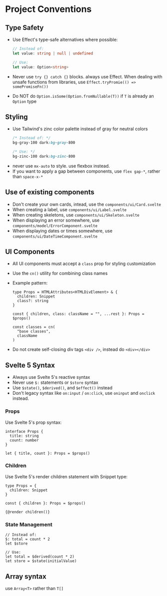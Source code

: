 # Project Conventions

## Type Safety

- Use Effect's type-safe alternatives where possible:

  ```typescript
  // Instead of:
  let value: string | null | undefined

  // Use:
  let value: Option<string>
  ```

- Never use `try {} catch {}` blocks. always use Effect. When dealing with unsafe functions from libraries, use `Effect.tryPromie(() => somePromiseFn())`

- Do NOT do `Option.isSome(Option.fromNullable(T))` if `T` is already an `Option` type

## Styling

- Use Tailwind's zinc color palette instead of gray for neutral colors
  ```css
  /* Instead of: */
  bg-gray-100 dark:bg-gray-800

  /* Use: */
  bg-zinc-100 dark:bg-zinc-800
  ```
- never use `mx-auto` to style. use flexbox instead.
- If you want to apply a gap between components, use `flex gap-*`, rather than `space-x-*`

## Use of existing components

- Don't create your own cards, intead, use the `components/ui/Card.svelte`
- When creating a label, use `components/ui/Label.svelte`
- When creating skeletons, use `components/ui/Skeleton.svelte`
- When displaying an error somewhere, use `components/model/ErrorComponent.svelte`
- When displaying dates or times somewhere, use `components/ui/DateTimeComponent.svelte`

## UI Components

- All UI components must accept a `class` prop for styling customization

- Use the `cn()` utility for combining class names

- Example pattern:

  ```svelte
  type Props = HTMLAttributes<HTMLDivElement> & {
    children: Snippet
    class?: string
  }

  const { children, class: className = "", ...rest }: Props = $props()

  const classes = cn(
    "base classes",
    className
  )
  ```

- Do not create self-closing div tags `<div />`, instead do `<div></div>`

## Svelte 5 Syntax

- Always use Svelte 5's reactive syntax
- Never use `$:` statements or `$store` syntax
- Use `$state()`, `$derived()`, and `$effect()` instead
- Don't legacy syntax like `on:input` / `on:click`, use `oninput` and `onclick` instead.

### Props

Use Svelte 5's prop syntax:

```svelte
interface Props {
  title: string
  count: number
}

let { title, count }: Props = $props()
```

### Children

Use Svelte 5's render children statement with Snippet type:

```svelte
type Props = {
  children: Snippet
}

const { children }: Props = $props()

{@render children()}
```

### State Management

```svelte
// Instead of:
$: total = count * 2
let $store

// Use:
let total = $derived(count * 2)
let store = $state(initialValue)
```

## Array syntax

use `Array<T>` rather than `T[]`
